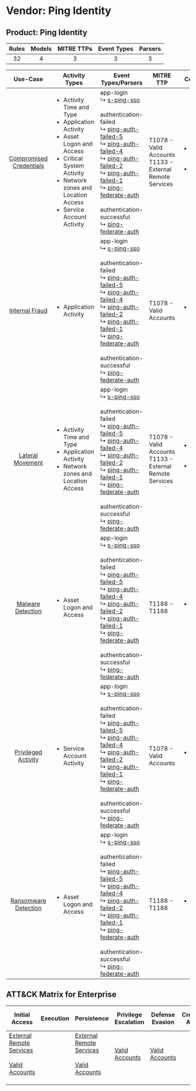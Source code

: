 Vendor: Ping Identity
=====================
Product: Ping Identity
----------------------
| Rules | Models | MITRE TTPs | Event Types | Parsers |
|:-----:|:------:|:----------:|:-----------:|:-------:|
|  32   |   4    |     3      |      3      |    3    |

|                                 Use-Case                                  | Activity Types                                                                                                                                                                                                    | Event Types/Parsers                                                                                                                                                                                                                                                                                                                                                                                                                                                                                                                                                                                         | MITRE TTP                                                      | Content                                              |
|:-------------------------------------------------------------------------:| ----------------------------------------------------------------------------------------------------------------------------------------------------------------------------------------------------------------- | ----------------------------------------------------------------------------------------------------------------------------------------------------------------------------------------------------------------------------------------------------------------------------------------------------------------------------------------------------------------------------------------------------------------------------------------------------------------------------------------------------------------------------------------------------------------------------------------------------------- | -------------------------------------------------------------- | ---------------------------------------------------- |
| [Compromised Credentials](../UseCases/usecase_compromised_credentials.md) | <ul><li>Activity Time  and Type</li><li>Application Activity</li><li>Asset Logon and Access</li><li>Critical System Activity</li><li>Network zones and Location Access</li><li>Service Account Activity</li></ul> |  app-login<br> ↳ [s-ping-sso](../Parsers/parserContent_s-ping-sso.md)<br><br> authentication-failed<br> ↳ [ping-auth-failed-5](../Parsers/parserContent_ping-auth-failed-5.md)<br> ↳ [ping-auth-failed-4](../Parsers/parserContent_ping-auth-failed-4.md)<br> ↳ [ping-auth-failed-2](../Parsers/parserContent_ping-auth-failed-2.md)<br> ↳ [ping-auth-failed-1](../Parsers/parserContent_ping-auth-failed-1.md)<br> ↳ [ping-federate-auth](../Parsers/parserContent_ping-federate-auth.md)<br><br> authentication-successful<br> ↳ [ping-federate-auth](../Parsers/parserContent_ping-federate-auth.md)<br> | T1078 - Valid Accounts<br>T1133 - External Remote Services<br> | <ul><li>24 Rules</li></ul><ul><li>4 Models</li></ul> |
|          [Internal Fraud](../UseCases/usecase_internal_fraud.md)          | <ul><li>Application Activity</li></ul>                                                                                                                                                                            |  app-login<br> ↳ [s-ping-sso](../Parsers/parserContent_s-ping-sso.md)<br><br> authentication-failed<br> ↳ [ping-auth-failed-5](../Parsers/parserContent_ping-auth-failed-5.md)<br> ↳ [ping-auth-failed-4](../Parsers/parserContent_ping-auth-failed-4.md)<br> ↳ [ping-auth-failed-2](../Parsers/parserContent_ping-auth-failed-2.md)<br> ↳ [ping-auth-failed-1](../Parsers/parserContent_ping-auth-failed-1.md)<br> ↳ [ping-federate-auth](../Parsers/parserContent_ping-federate-auth.md)<br><br> authentication-successful<br> ↳ [ping-federate-auth](../Parsers/parserContent_ping-federate-auth.md)<br> | T1078 - Valid Accounts<br>                                     | <ul><li>4 Rules</li></ul>                            |
|        [Lateral Movement](../UseCases/usecase_lateral_movement.md)        | <ul><li>Activity Time  and Type</li><li>Application Activity</li><li>Network zones and Location Access</li></ul>                                                                                                  |  app-login<br> ↳ [s-ping-sso](../Parsers/parserContent_s-ping-sso.md)<br><br> authentication-failed<br> ↳ [ping-auth-failed-5](../Parsers/parserContent_ping-auth-failed-5.md)<br> ↳ [ping-auth-failed-4](../Parsers/parserContent_ping-auth-failed-4.md)<br> ↳ [ping-auth-failed-2](../Parsers/parserContent_ping-auth-failed-2.md)<br> ↳ [ping-auth-failed-1](../Parsers/parserContent_ping-auth-failed-1.md)<br> ↳ [ping-federate-auth](../Parsers/parserContent_ping-federate-auth.md)<br><br> authentication-successful<br> ↳ [ping-federate-auth](../Parsers/parserContent_ping-federate-auth.md)<br> | T1078 - Valid Accounts<br>T1133 - External Remote Services<br> | <ul><li>4 Rules</li></ul><ul><li>1 Models</li></ul>  |
|       [Malware Detection](../UseCases/usecase_malware_detection.md)       | <ul><li>Asset Logon and Access</li></ul>                                                                                                                                                                          |  app-login<br> ↳ [s-ping-sso](../Parsers/parserContent_s-ping-sso.md)<br><br> authentication-failed<br> ↳ [ping-auth-failed-5](../Parsers/parserContent_ping-auth-failed-5.md)<br> ↳ [ping-auth-failed-4](../Parsers/parserContent_ping-auth-failed-4.md)<br> ↳ [ping-auth-failed-2](../Parsers/parserContent_ping-auth-failed-2.md)<br> ↳ [ping-auth-failed-1](../Parsers/parserContent_ping-auth-failed-1.md)<br> ↳ [ping-federate-auth](../Parsers/parserContent_ping-federate-auth.md)<br><br> authentication-successful<br> ↳ [ping-federate-auth](../Parsers/parserContent_ping-federate-auth.md)<br> | T1188 - T1188<br>                                              | <ul><li>6 Rules</li></ul>                            |
|     [Privileged Activity](../UseCases/usecase_privileged_activity.md)     | <ul><li>Service Account Activity</li></ul>                                                                                                                                                                        |  app-login<br> ↳ [s-ping-sso](../Parsers/parserContent_s-ping-sso.md)<br><br> authentication-failed<br> ↳ [ping-auth-failed-5](../Parsers/parserContent_ping-auth-failed-5.md)<br> ↳ [ping-auth-failed-4](../Parsers/parserContent_ping-auth-failed-4.md)<br> ↳ [ping-auth-failed-2](../Parsers/parserContent_ping-auth-failed-2.md)<br> ↳ [ping-auth-failed-1](../Parsers/parserContent_ping-auth-failed-1.md)<br> ↳ [ping-federate-auth](../Parsers/parserContent_ping-federate-auth.md)<br><br> authentication-successful<br> ↳ [ping-federate-auth](../Parsers/parserContent_ping-federate-auth.md)<br> | T1078 - Valid Accounts<br>                                     | <ul><li>1 Rules</li></ul>                            |
|    [Ransomware Detection](../UseCases/usecase_ransomware_detection.md)    | <ul><li>Asset Logon and Access</li></ul>                                                                                                                                                                          |  app-login<br> ↳ [s-ping-sso](../Parsers/parserContent_s-ping-sso.md)<br><br> authentication-failed<br> ↳ [ping-auth-failed-5](../Parsers/parserContent_ping-auth-failed-5.md)<br> ↳ [ping-auth-failed-4](../Parsers/parserContent_ping-auth-failed-4.md)<br> ↳ [ping-auth-failed-2](../Parsers/parserContent_ping-auth-failed-2.md)<br> ↳ [ping-auth-failed-1](../Parsers/parserContent_ping-auth-failed-1.md)<br> ↳ [ping-federate-auth](../Parsers/parserContent_ping-federate-auth.md)<br><br> authentication-successful<br> ↳ [ping-federate-auth](../Parsers/parserContent_ping-federate-auth.md)<br> | T1188 - T1188<br>                                              | <ul><li>6 Rules</li></ul>                            |

ATT&CK Matrix for Enterprise
----------------------------
| Initial Access                                                                                                                                   | Execution | Persistence                                                                                                                                      | Privilege Escalation                                                | Defense Evasion                                                     | Credential Access | Discovery | Lateral Movement | Collection | Command and Control | Exfiltration | Impact |
| ------------------------------------------------------------------------------------------------------------------------------------------------ | --------- | ------------------------------------------------------------------------------------------------------------------------------------------------ | ------------------------------------------------------------------- | ------------------------------------------------------------------- | ----------------- | --------- | ---------------- | ---------- | ------------------- | ------------ | ------ |
| [External Remote Services](https://attack.mitre.org/techniques/T1133)<br><br>[Valid Accounts](https://attack.mitre.org/techniques/T1078)<br><br> |           | [External Remote Services](https://attack.mitre.org/techniques/T1133)<br><br>[Valid Accounts](https://attack.mitre.org/techniques/T1078)<br><br> | [Valid Accounts](https://attack.mitre.org/techniques/T1078)<br><br> | [Valid Accounts](https://attack.mitre.org/techniques/T1078)<br><br> |                   |           |                  |            |                     |              |        |